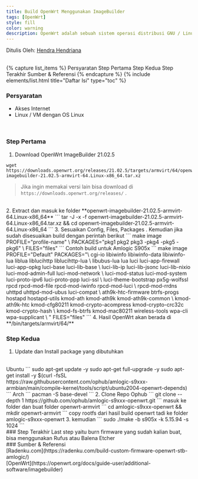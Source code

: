 ```yaml
---
title: Build OpenWrt Menggunakan ImageBuilder
tags: [OpenWrt]
style: fill
color: warning
description: OpenWrt adalah sebuah sistem operasi distribusi GNU / Linux yang berbasis firmware. Sistem operasi ini digunakan untuk perangkat yang tertanam terutama pada perangkat router. [Wikipedia]
---
```


Ditulis Oleh: [Hendra Hendriana](https://hendra-hendriana.github.io/about)

<br>
{% capture list_items %}
Persyaratan
Step Pertama
Step Kedua
Step Terakhir
Sumber & Referensi
{% endcapture %}
{% include elements/list.html title="Daftar Isi" type="toc" %}

<br>

### Persyaratan
- Akses Internet
- Linux / VM dengan OS Linux

<br>

### Step Pertama
1. Download OpenWrt ImageBuilder 21.02.5
```
wget https://downloads.openwrt.org/releases/21.02.5/targets/armvirt/64/openwrt-imagebuilder-21.02.5-armvirt-64.Linux-x86_64.tar.xz
```
> Jika ingin memakai versi lain bisa download di `https://downloads.openwrt.org/releases/` .
<br>
2. Extract dan masuk ke folder **openwrt-imagebuilder-21.02.5-armvirt-64.Linux-x86_64**
```
tar -J -x -f openwrt-imagebuilder-21.02.5-armvirt-64.Linux-x86_64.tar.xz && cd openwrt-imagebuilder-21.02.5-armvirt-64.Linux-x86_64
```
3. Sesuaikan Config, Files, Packages . Kemudian jika sudah disesuaikan build dengan perintah berikut
```
make image PROFILE="profile-name" \
PACKAGES="pkg1 pkg2 pkg3 -pkg4 -pkg5 -pkg6" \
FILES="files"
```
Contoh build untuk Amlogic S905x
```
make image PROFILE="Default" PACKAGES="\
cgi-io libiwinfo libiwinfo-data libiwinfo-lua liblua liblucihttp liblucihttp-lua \
libubus-lua lua luci luci-app-firewall luci-app-opkg luci-base luci-lib-base \
luci-lib-ip luci-lib-jsonc luci-lib-nixio luci-mod-admin-full luci-mod-network \
luci-mod-status luci-mod-system luci-proto-ipv6 luci-proto-ppp luci-ssl \
luci-theme-bootstrap px5g-wolfssl rpcd rpcd-mod-file rpcd-mod-iwinfo rpcd-mod-luci \
rpcd-mod-rrdns uhttpd uhttpd-mod-ubus luci-compat \
ath9k-htc-firmware btrfs-progs hostapd hostapd-utils kmod-ath kmod-ath9k kmod-ath9k-common \
kmod-ath9k-htc kmod-cfg80211 kmod-crypto-acompress kmod-crypto-crc32c kmod-crypto-hash \
kmod-fs-btrfs kmod-mac80211 wireless-tools wpa-cli wpa-supplicant \
" FILES="files"
```
4. Hasil OpenWrt akan berada di **/bin/targets/armvirt/64/**

<br>

### Step Kedua
1. Update dan Install package yang dibutuhkan
<br>
Ubuntu
```
sudo apt-get update -y
sudo apt-get full-upgrade -y
sudo apt-get install -y $(curl -fsSL https://raw.githubusercontent.com/ophub/amlogic-s9xxx-armbian/main/compile-kernel/tools/script/ubuntu2004-openwrt-depends)
```
Arch
```
pacman -S base-devel
```
2. Clone Repo Ophub
```
git clone --depth 1 https://github.com/ophub/amlogic-s9xxx-openwrt.git
```
masuk ke folder dan buat folder openwrt-armvirt
```
cd amlogic-s9xxx-openwrt && mkdir openwrt-armvirt
```
copy rootfs dari hasil build openwrt tadi ke folder amlogic-s9xxx-openwrt
3. kemudian
```
sudo ./make -b s905x -k 5.15.94 -s 1024
```
<br>
### Step Terakhir
Last step yaitu burn firmware yang sudah kalian buat, bisa menggunakan Rufus atau Balena Etcher
<br>
### Sumber & Referensi
<br>
[Radenku.com](https://radenku.com/build-custom-firmware-openwrt-stb-amlogic/)
<br>
[OpenWrt](https://openwrt.org/docs/guide-user/additional-software/imagebuilder)




